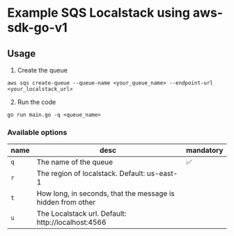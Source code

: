 # Example SQS Localstack using aws-sdk-go-v1

## Usage 

1. Create the queue
```
aws sqs create-queue --queue-name <your_queue_name> --endpoint-url <your_localstack_url>
```

2. Run the code
```
go run main.go -q <queue_name>
```

### Available options

| name | desc | mandatory |
| --- | --- | --- |
| `q` | The name of the queue | :white_check_mark: |
| `r` | The region of localstack. Default: us-east-1 |  |
| `t` | How long, in seconds, that the message is hidden from other | |
| `u` | The Localstack url. Default: http://localhost:4566| |